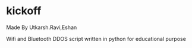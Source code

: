 # kickoff          

Made By Utkarsh.Ravi,Eshan

Wifi and Bluetooth DDOS script written in python for educational purpose
